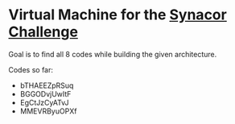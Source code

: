 # Virtual Machine for the [Synacor Challenge](https://challenge.synacor.com/)

Goal is to find all 8 codes while building the given architecture.

Codes so far:
* bTHAEEZpRSuq
* BGGODvjUwItF
* EgCtJzCyATvJ
* MMEVRByuOPXf


